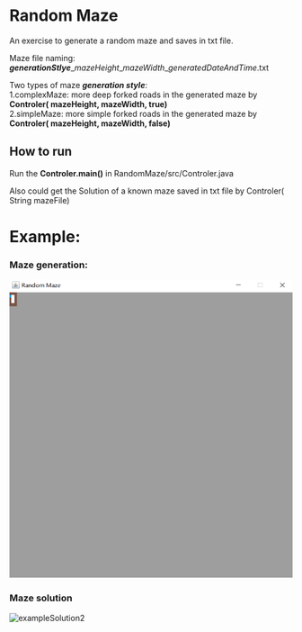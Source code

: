 # Random Maze
An exercise to generate a random maze and saves in txt file.

Maze file naming: ***generationStlye***\_*mazeHeight*\_*mazeWidth*\_*generatedDateAndTime*.txt

Two types of maze ***generation style***:     
1.complexMaze: more deep forked roads in the generated maze by **Controler( mazeHeight, mazeWidth, true)**     
2.simpleMaze: more simple forked roads in the generated maze by **Controler( mazeHeight, mazeWidth, false)**    

## How to run
Run the **Controler.main()** in RandomMaze/src/Controler.java 

Also could get the Solution of a known maze saved in txt file by Controler( String mazeFile)

# Example:

### Maze generation:
![exampleGeneration2](https://github.com/FeiZhao0531/MazeSolution/blob/master/raw/exampleGeneration2.gif)

### Maze solution
![exampleSolution2](https://github.com/FeiZhao0531/RandomMaze/blob/master/raw/exampleSolution2.gif)
